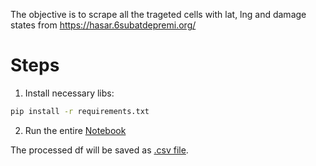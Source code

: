 The objective is to scrape all the trageted cells with lat, lng and damage states from https://hasar.6subatdepremi.org/ 
# Steps
1. Install necessary libs:
```bash
pip install -r requirements.txt
```

2. Run the entire [Notebook](run.ipynb) 

The processed df will be saved as [.csv file](Building_dmg_w_geo.csv).



